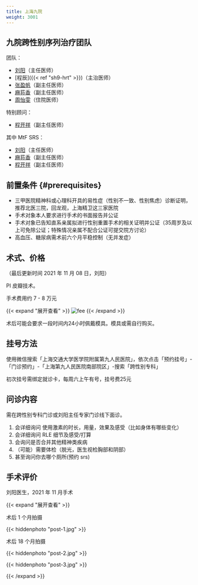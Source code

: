 ```yaml
---
title: 上海九院
weight: 3001
---
```


## 九院跨性别序列治疗团队

团队：

- [刘阳](https://www.haodf.com/doctor/74805.html)（主任医师）
- [程辰]({{< ref "sh9-hrt" >}})（主治医师）
- [张盈帆](https://www.haodf.com/doctor/275463.html)（副主任医师）
- [麻荪香](https://www.haodf.com/doctor/599858232.html)（副主任医师）
- [周怡雯](https://www.haodf.com/doctor/9032015682.html)（住院医师）

特别顾问：

- [程开祥](https://www.haodf.com/doctor/12887.html)（副主任医师）

其中 MtF SRS：

- [刘阳](https://www.haodf.com/doctor/74805.html)（主任医师）
- [麻荪香](https://www.haodf.com/doctor/599858232.html)（副主任医师）
- [程开祥](https://www.haodf.com/doctor/12887.html)（副主任医师）

## 前置条件 {#prerequisites}

- 三甲医院精神科或心理科开具的易性症（性别不一致、性别焦虑）诊断证明，推荐北医三院，回龙观，上海精卫这三家医院
- 手术对象本人要求进行手术的书面报告并公证
- 手术对象已告知直系亲属拟进行性别重置手术的相关证明并公证（35周岁及以上可免除公证；特殊情况亲属不配合公证可提交院方讨论）
- 高血压、糖尿病需术前六个月平稳控制（无并发症）

## 术式、价格

（最后更新时间 2021 年 11 月 08 日，刘阳）

PI 皮瓣技术。

手术费用约 7 - 8 万元

{{< expand "展开查看" >}}
![fee](fee.jpg)
{{< /expand >}}

术后可能会要求一段时间内24小时佩戴模具。模具或需自行购买。

## 挂号方法

使用微信搜索「上海交通大学医学院附属第九人民医院」，依次点击「预约挂号」-「门诊预约」-「上海第九人民医院南部院区」-搜索「跨性别专科」

初次挂号需绑定就诊卡，每周六上午有号，挂号费25元

## 问诊内容

需在跨性别专科门诊或刘阳主任专家门诊线下面诊。

1. 会详细询问 使用激素的时长，用量，效果及感受（比如身体有哪些变化）
1. 会详细询问 RLE 细节及感受/打算
1. 会询问是否合并其他精神类疾病
1. （可能）需要体检（脱光，医生视检胸部和阴部）
1. 甚至询问你去哪个厕所(预约 srs)

## 手术评价

刘阳医生，2021 年 11 月手术

{{< expand "展开查看" >}}

术后 1 个月拍摄

{{< hiddenphoto "post-1.jpg" >}}

术后 18 个月拍摄

{{< hiddenphoto "post-2.jpg" >}}

{{< hiddenphoto "post-3.jpg" >}}

{{< /expand >}}
